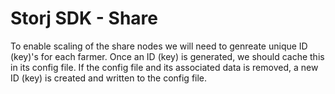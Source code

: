 # Storj SDK - Share

To enable scaling of the share nodes we will need to genreate unique ID (key)'s for each farmer. Once an ID (key) is generated, we should cache this in its config file. If the config file and its associated data is removed, a new ID (key) is created and written to the config file.


